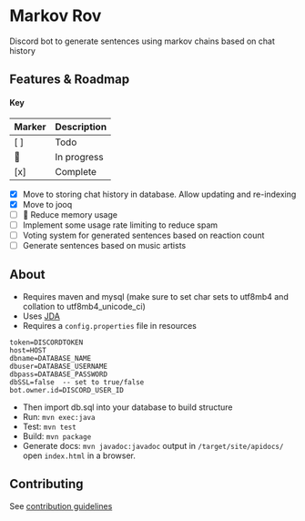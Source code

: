 # Markov Rov

Discord bot to generate sentences using markov chains based on chat history

## Features & Roadmap

#### Key
| Marker | Description |
|--------| ----------- |
| [ ] | Todo |
|  🚶  | In progress |
| [x] | Complete |

- [x] Move to storing chat history in database. Allow updating and re-indexing
- [x] Move to jooq
- [ ] 🚶 Reduce memory usage
- [ ] Implement some usage rate limiting to reduce spam
- [ ] Voting system for generated sentences based on reaction count
- [ ] Generate sentences based on music artists

## About

* Requires maven and mysql (make sure to set char sets to utf8mb4 and collation to utf8mb4_unicode_ci)
* Uses [JDA](https://github.com/DV8FromTheWorld/JDA)
* Requires a `config.properties` file in resources
```
token=DISCORDTOKEN
host=HOST
dbname=DATABASE_NAME
dbuser=DATABASE_USERNAME
dbpass=DATABASE_PASSWORD
dbSSL=false  -- set to true/false
bot.owner.id=DISCORD_USER_ID
```
* Then import db.sql into your database to build structure
* Run: `mvn exec:java`
* Test: `mvn test`
* Build: `mvn package`
* Generate docs: `mvn javadoc:javadoc` output in `/target/site/apidocs/` open `index.html` in a browser.

## Contributing
See [contribution guidelines](CONTRIBUTING.md)